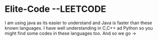 # Elite-Code --LEETCODE


I am using java as its easier to understand and Java is faster than these known languages.
I have well understanding in C,C++ ad Python so you might find some codes in these languages too.
And so we go ->
